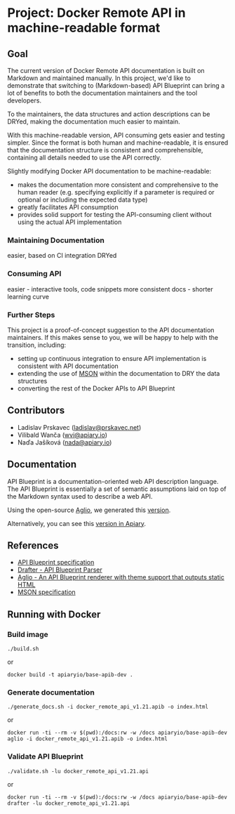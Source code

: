 # Project: Docker Remote API in machine-readable format

## Goal

The current version of Docker Remote API documentation is built on Markdown and maintained manually. In this project, 
we'd like to demonstrate that switching to (Markdown-based) API Blueprint can bring a lot of benefits to both the 
documentation maintainers and the tool developers.

To the maintainers, the data structures and action descriptions can be DRYed, making the documentation much easier to 
maintain.

With this machine-readable version, API consuming gets easier and testing simpler. Since the format is both human and 
machine-readable, it is ensured that the documentation structure is consistent and comprehensible, containing all 
details needed to use the API correctly.

Slightly modifying Docker API documentation to be machine-readable:
- makes the documentation more consistent and comprehensive to the human reader (e.g. specifying explicitly if a 
  parameter is required or optional or including the expected data type)
- greatly facilitates API consumption
- provides solid support for testing the API-consuming client without using the actual API implementation

### Maintaining Documentation
easier, based on CI integration
DRYed

### Consuming API
easier - interactive tools, code snippets
more consistent docs - shorter learning curve

### Further Steps

This project is a proof-of-concept suggestion to the API documentation maintainers. If this makes sense to you, we will 
be happy to help with the transition, including:

- setting up continuous integration to ensure API implementation is consistent with API documentation
- extending the use of [MSON](https://github.com/apiaryio/mson/blob/master/MSON%20Specification.md) within the 
  documentation to DRY the data structures
- converting the rest of the Docker APIs to API Blueprint

## Contributors

- Ladislav Prskavec (ladislav@prskavec.net)
- Vilibald Wanča (wvi@apiary.io)
- Naďa Jašíková (nada@apiary.io)

## Documentation

API Blueprint is a documentation-oriented web API description language. The API Blueprint is essentially a set of 
semantic assumptions laid on top of the Markdown syntax used to describe a web API.

Using the open-source [Aglio](https://github.com/danielgtaylor/aglio), we generated this [version](http://go-apiblueprint-go.github.io/DockerRemoteAPI/).
 
Alternatively, you can see this [version in Apiary](http://docs.dockerremoteapi.apiary.io/).

## References

- [API Blueprint specification](https://github.com/apiaryio/api-blueprint/blob/master/API%20Blueprint%20Specification.md)
- [Drafter - API Blueprint Parser](https://github.com/apiaryio/drafter)
- [Aglio - An API Blueprint renderer with theme support that outputs static HTML](https://github.com/danielgtaylor/aglio)
- [MSON specification](https://github.com/apiaryio/mson/blob/master/MSON%20Specification.md)

## Running with Docker

### Build image

```
./build.sh
```

or

```
docker build -t apiaryio/base-apib-dev .
```

### Generate documentation

```
./generate_docs.sh -i docker_remote_api_v1.21.apib -o index.html
```

or

```
docker run -ti --rm -v $(pwd):/docs:rw -w /docs apiaryio/base-apib-dev aglio -i docker_remote_api_v1.21.apib -o index.html
```

### Validate API Blueprint

```
./validate.sh -lu docker_remote_api_v1.21.api
```

or

```
docker run -ti --rm -v $(pwd):/docs:rw -w /docs apiaryio/base-apib-dev drafter -lu docker_remote_api_v1.21.api
```

